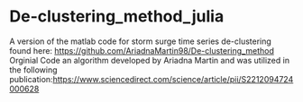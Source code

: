 # De-clustering_method_julia
A version of the matlab code for storm surge time series de-clustering found here: https://github.com/AriadnaMartin98/De-clustering_method
Orginial Code an algorithm developed by Ariadna Martin and was utilized in the following publication:https://www.sciencedirect.com/science/article/pii/S2212094724000628